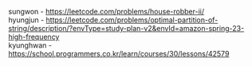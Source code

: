 sungwon - https://leetcode.com/problems/house-robber-ii/  
hyungjun - https://leetcode.com/problems/optimal-partition-of-string/description/?envType=study-plan-v2&envId=amazon-spring-23-high-frequency  
kyunghwan - https://school.programmers.co.kr/learn/courses/30/lessons/42579
